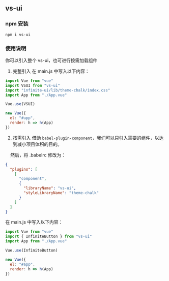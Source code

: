## vs-ui

### npm 安装

```
npm i vs-ui
```

### 使用说明

你可以引入整个 vs-ui，也可进行按需加载组件

1. 完整引入
   在 main.js 中写入以下内容：

```js
import Vue from "vue"
import VSUI from "vs-ui"
import "infinite-ui/lib/theme-chalk/index.css"
import App from "./App.vue"

Vue.use(VSUI)

new Vue({
  el: "#app",
  render: h => h(App)
})
```

2. 按需引入
   借助 `babel-plugin-component`，我们可以只引入需要的组件，以达到减小项目体积的目的。

&nbsp;&nbsp;&nbsp;&nbsp;然后，将 .babelrc 修改为：

```json
{
  "plugins": [
    [
      "component",
      {
        "libraryName": "vs-ui",
        "styleLibraryName": "theme-chalk"
      }
    ]
  ]
}
```

在 main.js 中写入以下内容：

```js
import Vue from "vue"
import { InfiniteButton } from "vs-ui"
import App from "./App.vue"

Vue.use(InfiniteButton)

new Vue({
  el: "#app",
  render: h => h(App)
})
```
